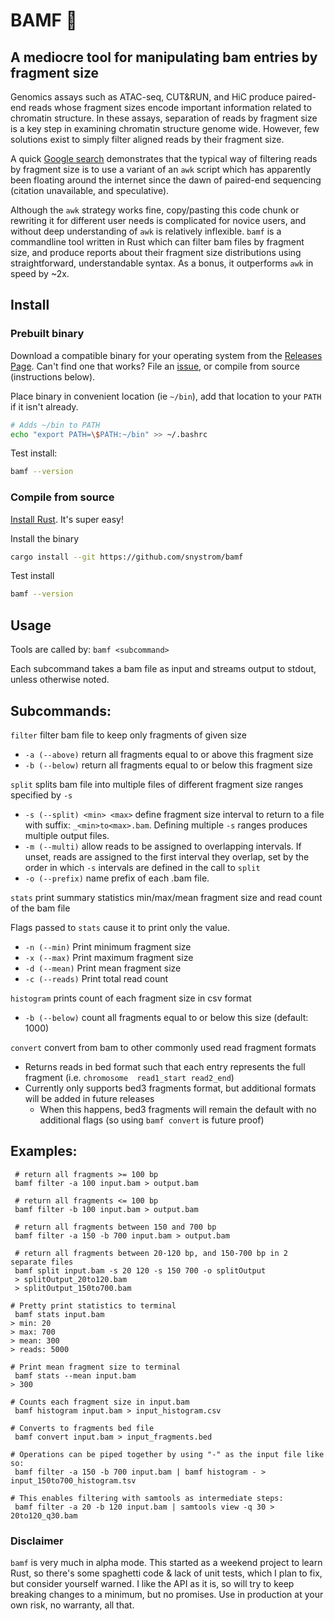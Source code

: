 # BAMF 🦀
## A mediocre tool for manipulating bam entries by fragment size 

Genomics assays such as ATAC-seq, CUT&RUN, and HiC produce paired-end reads
whose fragment sizes encode important information related to chromatin
structure. In these assays, separation of reads by fragment size is a key step
in examining chromatin structure genome wide. However, few solutions exist to
simply filter aligned reads by their fragment size. 

A quick [Google search](https://www.google.com/search?client=firefox-b-1-d&q=filter+bam+by+fragment+size)
demonstrates that the typical way of filtering reads by fragment size is to use
a variant of an `awk` script which has apparently been floating around the
internet since the dawn of paired-end sequencing (citation unavailable, and speculative).

Although the `awk` strategy works fine, copy/pasting this code chunk or
rewriting it for different user needs is complicated for novice users, and
without deep understanding of `awk` is relatively inflexible. `bamf` is a
commandline tool written in Rust which can filter bam files by fragment size,
and produce reports about their fragment size distributions using
straightforward, understandable syntax. As a bonus, it outperforms `awk` in
speed by ~2x.

## Install

### Prebuilt binary
Download a compatible binary for your operating system from the [Releases Page](https://github.com/snystrom/bamf/releases). Can't find one that works? File an [issue](https://github.com/snystrom/bamf/issues), or compile from source (instructions below).

Place binary in convenient location (ie `~/bin`), add that location to your `PATH` if it isn't already.

``` sh
# Adds ~/bin to PATH
echo "export PATH=\$PATH:~/bin" >> ~/.bashrc
```

Test install:
``` sh
bamf --version
```

### Compile from source

[Install Rust](https://www.rust-lang.org/tools/install). It's super easy!

Install the binary
``` sh
cargo install --git https://github.com/snystrom/bamf
```

Test install
``` sh
bamf --version
```

## Usage

Tools are called by: `bamf <subcommand>`

Each subcommand takes a bam file as input and streams output to stdout, unless otherwise noted.

## Subcommands:
`filter` filter bam file to keep only fragments of given size
 - `-a (--above)` return all fragments equal to or above this fragment size
 - `-b (--below)` return all fragments equal to or below this fragment size

`split` splits bam file into multiple files of different fragment size ranges specified by `-s`
 - `-s (--split) <min> <max>` define fragment size interval to return to a file with suffix: `_<min>to<max>.bam`. Defining multiple `-s` ranges produces multiple output files. 
 - `-m (--multi)` allow reads to be assigned to overlapping intervals. If unset, reads are assigned to the first interval they overlap, set by the order in which `-s` intervals are defined in the call to `split`
 - `-o (--prefix)` name prefix of each .bam file. 

`stats` print summary statistics min/max/mean fragment size and read count of the bam file

Flags passed to `stats` cause it to print only the value.
 - `-n (--min)` Print minimum fragment size
 - `-x (--max)` Print maximum fragment size
 - `-d (--mean)` Print mean fragment size
 - `-c (--reads)` Print total read count

`histogram` prints count of each fragment size in csv format
 - `-b (--below)` count all fragments equal to or below this size (default: 1000)

`convert` convert from bam to other commonly used read fragment formats
 - Returns reads in bed format such that each entry represents the full fragment (i.e. `chromosome  read1_start read2_end`)
 - Currently only supports bed3 fragments format, but additional formats will be added in future releases
   - When this happens, bed3 fragments will remain the default with no additional flags (so using `bamf convert` is future proof)

## Examples:

```
 # return all fragments >= 100 bp
 bamf filter -a 100 input.bam > output.bam
 
 # return all fragments <= 100 bp
 bamf filter -b 100 input.bam > output.bam
 
 # return all fragments between 150 and 700 bp
 bamf filter -a 150 -b 700 input.bam > output.bam
 
 # return all fragments between 20-120 bp, and 150-700 bp in 2 separate files
 bamf split input.bam -s 20 120 -s 150 700 -o splitOutput
 > splitOutput_20to120.bam
 > splitOutput_150to700.bam

# Pretty print statistics to terminal
 bamf stats input.bam 
> min: 20
> max: 700
> mean: 300
> reads: 5000
 
# Print mean fragment size to terminal
 bamf stats --mean input.bam 
> 300

# Counts each fragment size in input.bam
 bamf histogram input.bam > input_histogram.csv

# Converts to fragments bed file
 bamf convert input.bam > input_fragments.bed
 
# Operations can be piped together by using "-" as the input file like so:
 bamf filter -a 150 -b 700 input.bam | bamf histogram - > input_150to700_histogram.tsv
 
# This enables filtering with samtools as intermediate steps:
 bamf filter -a 20 -b 120 input.bam | samtools view -q 30 > 20to120_q30.bam
```

### Disclaimer

`bamf` is very much in alpha mode. This started as a weekend project to learn
Rust, so there's some spaghetti code & lack of unit tests, which I plan to fix,
but consider yourself warned. I like the API as it is, so will try to keep
breaking changes to a minimum, but no promises. Use in production at your own
risk, no warranty, all that.
